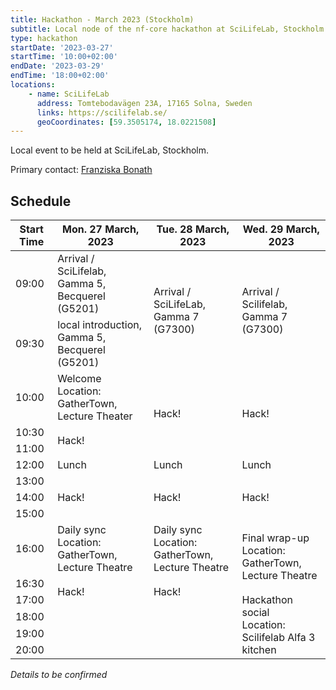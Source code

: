 ```yaml
---
title: Hackathon - March 2023 (Stockholm)
subtitle: Local node of the nf-core hackathon at SciLifeLab, Stockholm.
type: hackathon
startDate: '2023-03-27'
startTime: '10:00+02:00'
endDate: '2023-03-29'
endTime: '18:00+02:00'
locations:
    - name: SciLifeLab
      address: Tomtebodavägen 23A, 17165 Solna, Sweden
      links: https://scilifelab.se/
      geoCoordinates: [59.3505174, 18.0221508]
---
```


Local event to be held at SciLifeLab, Stockholm.

Primary contact: [<i class="fab fa-slack"></i> Franziska Bonath](https://nfcore.slack.com/team/UGP9YUCKD)

## Schedule

<div class="table-responsive">
    <table class="table table-hover table-sm table-bordered">
        <thead>
            <tr>
                <th>Start Time</th>
                <th>Mon. 27 March, 2023</th>
                <th>Tue. 28 March, 2023</th>
                <th>Wed. 29 March, 2023</th>
            </tr>
        </thead>
        <tbody>
            <tr>
                <td data-timestamp="1679900400" data-timeformat="HH:mm z">09:00</td>
                <td rowspan="1">Arrival / SciLifelab, Gamma 5, Becquerel (G5201)</td>
                <td rowspan="2">Arrival / SciLifeLab, Gamma 7 (G7300)</td>
                <td rowspan="2">Arrival / Scilifelab, Gamma 7 (G7300)</td>
            </tr>
            <tr>
                <td data-timestamp="1679909400" data-timeformat="HH:mm z">09:30</td>
                <td rowspan="1">local introduction, Gamma 5, Becquerel (G5201)</td>
            </tr>
            <tr>
                <td data-timestamp="1679904000" data-timeformat="HH:mm z">10:00</td>
                <td rowspan="1">Welcome<br>Location: GatherTown, Lecture Theater</td>
                <td rowspan="3">Hack!</td>
                <td rowspan="3">Hack!</td>
            </tr>
            <tr>
                <td data-timestamp="1679905800" data-timeformat="HH:mm z">10:30</td>
                <td rowspan="2">Hack!</td>
            </tr>
            <tr>
                <td data-timestamp="1679907600" data-timeformat="HH:mm z">11:00</td>
            </tr>
            <tr>
                <td data-timestamp="1679914800" data-timeformat="HH:mm z">12:00</td>
                <td rowspan="1">Lunch</td>
                <td rowspan="1">Lunch</td>
                <td rowspan="1">Lunch</td>
            </tr>
            <tr>
                <td data-timestamp="1679914800" data-timeformat="HH:mm z">13:00</td>
                <td rowspan="3">Hack!</td>
                <td rowspan="3">Hack!</td>
                <td rowspan="3">Hack!</td>
            </tr>
            <tr>
                <td data-timestamp="1679918400" data-timeformat="HH:mm z">14:00</td>
            </tr>
            <tr>
                <td data-timestamp="1679922000" data-timeformat="HH:mm z">15:00</td>
            </tr>
            <tr>
                <td data-timestamp="1679925600"  data-timeformat="HH:mm z">16:00</td>
                <td rowspan="1">Daily sync<br>Location: GatherTown, Lecture Theatre</td>
                <td rowspan="1">Daily sync<br>Location: GatherTown, Lecture Theatre</td>
                <td rowspan="2">Final wrap-up<br>Location: GatherTown, Lecture Theatre</td>
            </tr>
            <tr>
                <td data-timestamp="1679927400" data-timeformat="HH:mm z">16:30</td>
                <td rowspan="2">Hack!</td>
                <td rowspan="2">Hack!</td>
            </tr>
            <tr>
                <td data-timestamp="1679936400" data-timeformat="HH:mm z">17:00</td>
                <td rowspan="4">Hackathon social<br>Location: Scilifelab Alfa 3 kitchen</td>
            </tr>
            <tr>
                <td data-timestamp="1679940000" data-timeformat="HH:mm z">18:00</td>
                <td rowspan="3"></td>
                <td rowspan="3"></td>
            </tr>
            <tr>
                <td data-timestamp="1679936400" data-timeformat="HH:mm z">19:00</td>
            </tr>
            <tr>
                <td data-timestamp="1679940000" data-timeformat="HH:mm z">20:00</td>
            </tr>
        </tbody>
    </table>
</div>

_Details to be confirmed_

